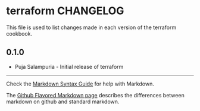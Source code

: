 terraform CHANGELOG
===================

This file is used to list changes made in each version of the terraform cookbook.

0.1.0
-----
- Puja Salampuria - Initial release of terraform

- - -
Check the [Markdown Syntax Guide](http://daringfireball.net/projects/markdown/syntax) for help with Markdown.

The [Github Flavored Markdown page](http://github.github.com/github-flavored-markdown/) describes the differences between markdown on github and standard markdown.
